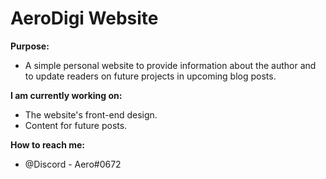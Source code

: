# AeroDigi Website
 
<b>Purpose:</b> 
- A simple personal website to provide information about the author and to update readers on future projects in upcoming blog posts.  

<b>I am currently working on:</b>

- The website's front-end design.
- Content for future posts.

<b>How to reach me:</b> 
- @Discord - Aero#0672 